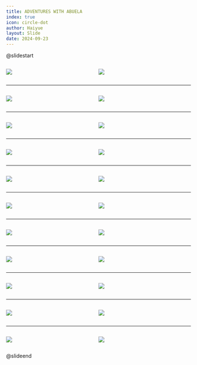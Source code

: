 ```yaml
---
title: ADVENTURES WITH ABUELA
index: true
icon: circle-dot
author: Haiyue
layout: Slide
date: 2024-09-23
---
```

 
@slidestart

<div style="display:flex">
<div style="flex:1">

![](https://raw.githubusercontent.com/yclord/reading/refs/heads/master/english/Level-T/ADVENTURES%20WITH%20ABUELA/001.webp)
</div>
<div style="flex:1">

![](https://raw.githubusercontent.com/yclord/reading/refs/heads/master/english/Level-T/ADVENTURES%20WITH%20ABUELA/002.webp)
</div>
</div>

---

<div style="display:flex">
<div style="flex:1">

![](https://raw.githubusercontent.com/yclord/reading/refs/heads/master/english/Level-T/ADVENTURES%20WITH%20ABUELA/003.webp)
</div>
<div style="flex:1">

![](https://raw.githubusercontent.com/yclord/reading/refs/heads/master/english/Level-T/ADVENTURES%20WITH%20ABUELA/004.webp)
</div>
</div>

---

<div style="display:flex">
<div style="flex:1">

![](https://raw.githubusercontent.com/yclord/reading/refs/heads/master/english/Level-T/ADVENTURES%20WITH%20ABUELA/005.webp)
</div>
<div style="flex:1">

![](https://raw.githubusercontent.com/yclord/reading/refs/heads/master/english/Level-T/ADVENTURES%20WITH%20ABUELA/006.webp)
</div>
</div>

---

<div style="display:flex">
<div style="flex:1">

![](https://raw.githubusercontent.com/yclord/reading/refs/heads/master/english/Level-T/ADVENTURES%20WITH%20ABUELA/007.webp)
</div>
<div style="flex:1">

![](https://raw.githubusercontent.com/yclord/reading/refs/heads/master/english/Level-T/ADVENTURES%20WITH%20ABUELA/008.webp)
</div>
</div>

---

<div style="display:flex">
<div style="flex:1">

![](https://raw.githubusercontent.com/yclord/reading/refs/heads/master/english/Level-T/ADVENTURES%20WITH%20ABUELA/009.webp)
</div>
<div style="flex:1">

![](https://raw.githubusercontent.com/yclord/reading/refs/heads/master/english/Level-T/ADVENTURES%20WITH%20ABUELA/010.webp)
</div>
</div>

---

<div style="display:flex">
<div style="flex:1">

![](https://raw.githubusercontent.com/yclord/reading/refs/heads/master/english/Level-T/ADVENTURES%20WITH%20ABUELA/011.webp)
</div>
<div style="flex:1">

![](https://raw.githubusercontent.com/yclord/reading/refs/heads/master/english/Level-T/ADVENTURES%20WITH%20ABUELA/012.webp)
</div>
</div>

---

<div style="display:flex">
<div style="flex:1">

![](https://raw.githubusercontent.com/yclord/reading/refs/heads/master/english/Level-T/ADVENTURES%20WITH%20ABUELA/013.webp)
</div>
<div style="flex:1">

![](https://raw.githubusercontent.com/yclord/reading/refs/heads/master/english/Level-T/ADVENTURES%20WITH%20ABUELA/014.webp)
</div>
</div>

---

<div style="display:flex">
<div style="flex:1">

![](https://raw.githubusercontent.com/yclord/reading/refs/heads/master/english/Level-T/ADVENTURES%20WITH%20ABUELA/015.webp)
</div>
<div style="flex:1">

![](https://raw.githubusercontent.com/yclord/reading/refs/heads/master/english/Level-T/ADVENTURES%20WITH%20ABUELA/016.webp)
</div>
</div>

---

<div style="display:flex">
<div style="flex:1">

![](https://raw.githubusercontent.com/yclord/reading/refs/heads/master/english/Level-T/ADVENTURES%20WITH%20ABUELA/017.webp)
</div>
<div style="flex:1">

![](https://raw.githubusercontent.com/yclord/reading/refs/heads/master/english/Level-T/ADVENTURES%20WITH%20ABUELA/018.webp)
</div>
</div>

---

<div style="display:flex">
<div style="flex:1">

![](https://raw.githubusercontent.com/yclord/reading/refs/heads/master/english/Level-T/ADVENTURES%20WITH%20ABUELA/019.webp)
</div>
<div style="flex:1">

![](https://raw.githubusercontent.com/yclord/reading/refs/heads/master/english/Level-T/ADVENTURES%20WITH%20ABUELA/020.webp)
</div>
</div>

---

<div style="display:flex">
<div style="flex:1">

![](https://raw.githubusercontent.com/yclord/reading/refs/heads/master/english/Level-T/ADVENTURES%20WITH%20ABUELA/021.webp)
</div>
<div style="flex:1">

![](https://raw.githubusercontent.com/yclord/reading/refs/heads/master/english/Level-T/ADVENTURES%20WITH%20ABUELA/022.webp)
</div>
</div>

@slideend